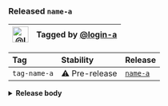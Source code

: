 ### Released `name-a`

| [<img alt="@login-a" src="https://avatars.githubusercontent.com/u/123456" width="32">][tagger-url] | Tagged by [@login-a][tagger-url] |
| -------------------------------------------------------------------------------------------------- | -------------------------------- |

| Tag          | Stability      | Release                 |
| :----------- | :------------- | :---------------------- |
| `tag-name-a` | ⚠️ Pre-release | [`name-a`][release-url] |

<details><summary><strong>Release body</strong></summary>

This is a _release_ 🎉

</details>

[release-url]: https://github.com/owner-a/repo-a/releases/tag/release-a

[tagger-url]: https://github.com/login-a
